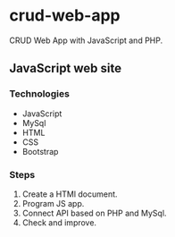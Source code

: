 # crud-web-app
CRUD Web App  with JavaScript and PHP.

## JavaScript web site

### Technologies
- JavaScript
- MySql
- HTML
- CSS
- Bootstrap

### Steps
1. Create a HTMl document.
2. Program JS app.
3. Connect API based on PHP and MySql.
4. Check and improve.
 

